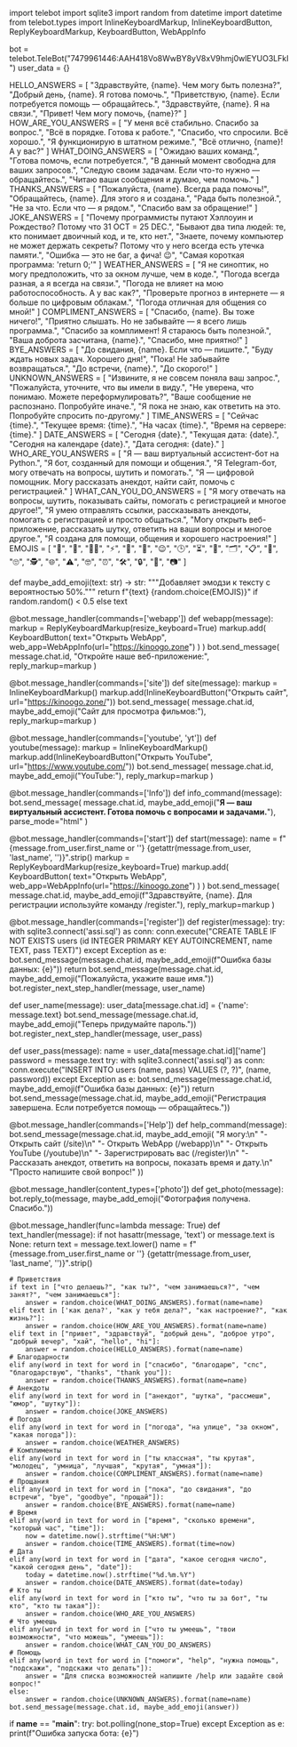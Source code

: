 import telebot
import sqlite3
import random
from datetime import datetime
from telebot.types import InlineKeyboardMarkup, InlineKeyboardButton, ReplyKeyboardMarkup, KeyboardButton, WebAppInfo

bot = telebot.TeleBot("7479961446:AAH418Vo8WwBY8yV8xV9hmj0wlEYUO3LFkI")
user_data = {}

HELLO_ANSWERS = [
    "Здравствуйте, {name}. Чем могу быть полезна?",
    "Добрый день, {name}. Я готова помочь.",
    "Приветствую, {name}. Если потребуется помощь — обращайтесь.",
    "Здравствуйте, {name}. Я на связи.",
    "Привет! Чем могу помочь, {name}?"
]
HOW_ARE_YOU_ANSWERS = [
    "У меня всё стабильно. Спасибо за вопрос.",
    "Всё в порядке. Готова к работе.",
    "Спасибо, что спросили. Всё хорошо.",
    "Я функционирую в штатном режиме.",
    "Всё отлично, {name}! А у вас?"
]
WHAT_DOING_ANSWERS = [
    "Ожидаю ваших команд.",
    "Готова помочь, если потребуется.",
    "В данный момент свободна для ваших запросов.",
    "Следую своим задачам. Если что-то нужно — обращайтесь.",
    "Читаю ваши сообщения и думаю, чем помочь."
]
THANKS_ANSWERS = [
    "Пожалуйста, {name}. Всегда рада помочь!",
    "Обращайтесь, {name}. Для этого я и создана.",
    "Рада быть полезной.",
    "Не за что. Если что — я рядом.",
    "Спасибо вам за обращение!"
]
JOKE_ANSWERS = [
    "Почему программисты путают Хэллоуин и Рождество? Потому что 31 OCT = 25 DEC.",
    "Бывают два типа людей: те, кто понимает двоичный код, и те, кто нет.",
    "Знаете, почему компьютер не может держать секреты? Потому что у него всегда есть утечка памяти.",
    "Ошибка — это не баг, а фича! 😉",
    "Самая короткая программа: 'return 0;'"
]
WEATHER_ANSWERS = [
    "Я не синоптик, но могу предположить, что за окном лучше, чем в коде.",
    "Погода всегда разная, а я всегда на связи.",
    "Погода не влияет на мою работоспособность. А у вас как?",
    "Проверьте прогноз в интернете — я больше по цифровым облакам.",
    "Погода отличная для общения со мной!"
]
COMPLIMENT_ANSWERS = [
    "Спасибо, {name}. Вы тоже ничего!",
    "Приятно слышать. Но не забывайте — я всего лишь программа.",
    "Спасибо за комплимент! Я стараюсь быть полезной.",
    "Ваша доброта засчитана, {name}.",
    "Спасибо, мне приятно!"
]
BYE_ANSWERS = [
    "До свидания, {name}. Если что — пишите.",
    "Буду ждать новых задач. Хорошего дня!",
    "Пока! Не забывайте возвращаться.",
    "До встречи, {name}.",
    "До скорого!"
]
UNKNOWN_ANSWERS = [
    "Извините, я не совсем поняла ваш запрос.",
    "Пожалуйста, уточните, что вы имели в виду.",
    "Не уверена, что понимаю. Можете переформулировать?",
    "Ваше сообщение не распознано. Попробуйте иначе.",
    "Я пока не знаю, как ответить на это. Попробуйте спросить по-другому."
]
TIME_ANSWERS = [
    "Сейчас {time}.",
    "Текущее время: {time}.",
    "На часах {time}.",
    "Время на сервере: {time}."
]
DATE_ANSWERS = [
    "Сегодня {date}.",
    "Текущая дата: {date}.",
    "Сегодня на календаре {date}.",
    "Дата сегодня: {date}."
]
WHO_ARE_YOU_ANSWERS = [
    "Я — ваш виртуальный ассистент-бот на Python.",
    "Я бот, созданный для помощи и общения.",
    "Я Telegram-бот, могу отвечать на вопросы, шутить и помогать.",
    "Я — цифровой помощник. Могу рассказать анекдот, найти сайт, помочь с регистрацией."
]
WHAT_CAN_YOU_DO_ANSWERS = [
    "Я могу отвечать на вопросы, шутить, показывать сайты, помогать с регистрацией и многое другое!",
    "Я умею отправлять ссылки, рассказывать анекдоты, помогать с регистрацией и просто общаться.",
    "Могу открыть веб-приложение, рассказать шутку, ответить на ваши вопросы и многое другое.",
    "Я создана для помощи, общения и хорошего настроения!"
]
EMOJIS = [
    "🙂", "📝", "👩‍💻", "⚡", "🤖", "💼", "😉", "🕒", "⏳", "🧐", "🗂️",
    "📋", "🤔", "🙄", "🕵️", "🌐", "⚠️", "🤓", "⏰", "🛠️", "🔒", "📲", "📷"
]

def maybe_add_emoji(text: str) -> str:
    """Добавляет эмодзи к тексту с вероятностью 50%."""
    return f"{text} {random.choice(EMOJIS)}" if random.random() < 0.5 else text

@bot.message_handler(commands=['webapp'])
def webapp(message):
    markup = ReplyKeyboardMarkup(resize_keyboard=True)
    markup.add(
        KeyboardButton(
            text="Открыть WebApp",
            web_app=WebAppInfo(url="https://kinoogo.zone")
        )
    )
    bot.send_message(
        message.chat.id,
        "Откройте наше веб-приложение:",
        reply_markup=markup
    )

@bot.message_handler(commands=['site'])
def site(message):
    markup = InlineKeyboardMarkup()
    markup.add(InlineKeyboardButton("Открыть сайт", url="https://kinoogo.zone/"))
    bot.send_message(
        message.chat.id,
        maybe_add_emoji("Сайт для просмотра фильмов:"),
        reply_markup=markup
    )

@bot.message_handler(commands=['youtube', 'yt'])
def youtube(message):
    markup = InlineKeyboardMarkup()
    markup.add(InlineKeyboardButton("Открыть YouTube", url="https://www.youtube.com/"))
    bot.send_message(
        message.chat.id,
        maybe_add_emoji("YouTube:"),
        reply_markup=markup
    )

@bot.message_handler(commands=['Info'])
def info_command(message):
    bot.send_message(
        message.chat.id,
        maybe_add_emoji("<b>Я — ваш виртуальный ассистент. Готова помочь с вопросами и задачами.</b>"),
        parse_mode="html"
    )

@bot.message_handler(commands=['start'])
def start(message):
    name = f"{message.from_user.first_name or ''} {getattr(message.from_user, 'last_name', '')}".strip()
    markup = ReplyKeyboardMarkup(resize_keyboard=True)
    markup.add(
        KeyboardButton(
            text="Открыть WebApp",
            web_app=WebAppInfo(url="https://kinoogo.zone")
        )
    )
    bot.send_message(
        message.chat.id,
        maybe_add_emoji(f"Здравствуйте, {name}. Для регистрации используйте команду /register."),
        reply_markup=markup
    )

@bot.message_handler(commands=['register'])
def register(message):
    try:
        with sqlite3.connect('assi.sql') as conn:
            conn.execute("CREATE TABLE IF NOT EXISTS users (id INTEGER PRIMARY KEY AUTOINCREMENT, name TEXT, pass TEXT)")
    except Exception as e:
        bot.send_message(message.chat.id, maybe_add_emoji(f"Ошибка базы данных: {e}"))
        return
    bot.send_message(message.chat.id, maybe_add_emoji("Пожалуйста, укажите ваше имя."))
    bot.register_next_step_handler(message, user_name)

def user_name(message):
    user_data[message.chat.id] = {'name': message.text}
    bot.send_message(message.chat.id, maybe_add_emoji("Теперь придумайте пароль."))
    bot.register_next_step_handler(message, user_pass)

def user_pass(message):
    name = user_data[message.chat.id]['name']
    password = message.text
    try:
        with sqlite3.connect('assi.sql') as conn:
            conn.execute("INSERT INTO users (name, pass) VALUES (?, ?)", (name, password))
    except Exception as e:
        bot.send_message(message.chat.id, maybe_add_emoji(f"Ошибка базы данных: {e}"))
        return
    bot.send_message(message.chat.id, maybe_add_emoji("Регистрация завершена. Если потребуется помощь — обращайтесь."))

@bot.message_handler(commands=['Help'])
def help_command(message):
    bot.send_message(message.chat.id, maybe_add_emoji(
        "Я могу:\n"
        "- Открыть сайт (/site)\n"
        "- Открыть WebApp (/webapp)\n"
        "- Открыть YouTube (/youtube)\n"
        "- Зарегистрировать вас (/register)\n"
        "- Рассказать анекдот, ответить на вопросы, показать время и дату.\n"
        "Просто напишите свой вопрос!"
    ))

@bot.message_handler(content_types=['photo'])
def get_photo(message):
    bot.reply_to(message, maybe_add_emoji("Фотография получена. Спасибо."))

@bot.message_handler(func=lambda message: True)
def text_handler(message):
    if not hasattr(message, 'text') or message.text is None:
        return
    text = message.text.lower()
    name = f"{message.from_user.first_name or ''} {getattr(message.from_user, 'last_name', '')}".strip()

    # Приветствия
    if text in ["что делаешь?", "как ты?", "чем занимаешься?", "чем занят?", "чем занимаешься"]:
        answer = random.choice(WHAT_DOING_ANSWERS).format(name=name)
    elif text in ['как дела?', "как у тебя дела?", "как настроение?", "как жизнь?"]:
        answer = random.choice(HOW_ARE_YOU_ANSWERS).format(name=name)
    elif text in ["привет", "здравствуй", "добрый день", "доброе утро", "добрый вечер", "хай", "hello", "hi"]:
        answer = random.choice(HELLO_ANSWERS).format(name=name)
    # Благодарности
    elif any(word in text for word in ["спасибо", "благодарю", "спс", "благодарствую", "thanks", "thank you"]):
        answer = random.choice(THANKS_ANSWERS).format(name=name)
    # Анекдоты
    elif any(word in text for word in ["анекдот", "шутка", "рассмеши", "юмор", "шутку"]):
        answer = random.choice(JOKE_ANSWERS)
    # Погода
    elif any(word in text for word in ["погода", "на улице", "за окном", "какая погода"]):
        answer = random.choice(WEATHER_ANSWERS)
    # Комплименты
    elif any(word in text for word in ["ты классная", "ты крутая", "молодец", "умница", "лучшая", "крутая", "умная"]):
        answer = random.choice(COMPLIMENT_ANSWERS).format(name=name)
    # Прощания
    elif any(word in text for word in ["пока", "до свидания", "до встречи", "bye", "goodbye", "прощай"]):
        answer = random.choice(BYE_ANSWERS).format(name=name)
    # Время
    elif any(word in text for word in ["время", "сколько времени", "который час", "time"]):
        now = datetime.now().strftime("%H:%M")
        answer = random.choice(TIME_ANSWERS).format(time=now)
    # Дата
    elif any(word in text for word in ["дата", "какое сегодня число", "какой сегодня день", "date"]):
        today = datetime.now().strftime("%d.%m.%Y")
        answer = random.choice(DATE_ANSWERS).format(date=today)
    # Кто ты
    elif any(word in text for word in ["кто ты", "что ты за бот", "ты кто", "кто ты такая"]):
        answer = random.choice(WHO_ARE_YOU_ANSWERS)
    # Что умеешь
    elif any(word in text for word in ["что ты умеешь", "твои возможности", "что можешь", "умеешь"]):
        answer = random.choice(WHAT_CAN_YOU_DO_ANSWERS)
    # Помощь
    elif any(word in text for word in ["помоги", "help", "нужна помощь", "подскажи", "подскажи что делать"]):
        answer = "Для списка возможностей напишите /help или задайте свой вопрос!"
    else:
        answer = random.choice(UNKNOWN_ANSWERS).format(name=name)
    bot.send_message(message.chat.id, maybe_add_emoji(answer))

if __name__ == "__main__":
    try:
        bot.polling(none_stop=True)
    except Exception as e:
        print(f"Ошибка запуска бота: {e}")
